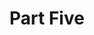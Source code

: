 ---
pid: PT207
title: Part Five
location_transcription: Municipal Services (by existing Rizzo statue)
zipcode: '19041'
outside_phl: 'Haverford PA '
neighborhood: 
age: '19'
age_range: 13-19
instagram: 
image_file_name: PT_207.jpg
proposal_transcription: |-
  These additional sculptures placed in front of Rizzo sculpture (total of 4, one for each time he ran for mayor) the depict him descending the staircase and disappearing under the sidewalk.
  They do not necessarily need to be permanent or made of the same material.
topic: Figure,Philadelphia,Politics
topic_summary: 0, 0, 0
type: Sculpture Statue
keywords_other: 
credit: Colin Fredrickson
image_labels: 
twitter: 
facebook: 
permalink: "/monuments/pt207/"
layout: item-page
---